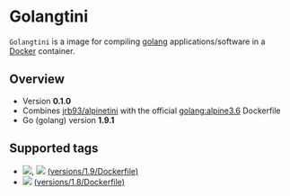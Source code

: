 # Golangtini #

`Golangtini` is a image for compiling [golang](https://golang.org) applications/software in a [Docker](https://www.docker.com) container.

## Overview ##

* Version **0.1.0**
* Combines [jrb93/alpinetini](https://github.com/jrb93/alpinetini-base) with the official [golang:alpine3.6](https://hub.docker.com/_/golang/) Dockerfile
* Go (golang) version **1.9.1**

## Supported tags ##

* [![](https://images.microbadger.com/badges/version/jrb93/golangtini:1.9.svg)](https://microbadger.com/images/jrb93/golangtini:1.9 "Get your own version badge on microbadger.com"), [![](https://images.microbadger.com/badges/version/jrb93/golangtini.svg)](https://microbadger.com/images/jrb93/golangtini "Get your own version badge on microbadger.com") [(versions/1.9/Dockerfile)](https://github.com/jrb93/golangtini/tree/master/versions/1.9)
* [![](https://images.microbadger.com/badges/version/jrb93/golangtini:1.8.svg)](https://microbadger.com/images/jrb93/golangtini:1.8 "Get your own version badge on microbadger.com") [(versions/1.8/Dockerfile)](https://github.com/jrb93/golangtini/tree/master/versions/1.8)
